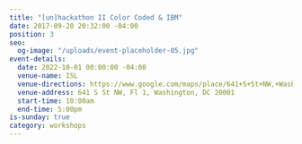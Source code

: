 ```yaml
---
title: "[un]hackathon II Color Coded & IBM"
date: 2017-09-20 20:32:00 -04:00
position: 3
seo:
  og-image: "/uploads/event-placeholder-05.jpg"
event-details:
  date: 2022-10-01 00:00:00 -04:00
  venue-name: ISL
  venue-directions: https://www.google.com/maps/place/641+S+St+NW,+Washington,+DC+20001/@38.9145341,-77.0233145,17z/data=!3m1!4b1!4m5!3m4!1s0x89b7b7f00f4dd9df:0x71b9f72e645be48f!8m2!3d38.9145299!4d-77.0211258
  venue-address: 641 S St NW, Fl 1, Washington, DC 20001
  start-time: 10:00am
  end-time: 5:00pm
is-sunday: true
category: workshops
---
```


